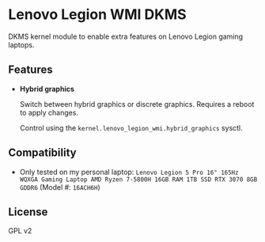 # Lenovo Legion WMI DKMS
DKMS kernel module to enable extra features on Lenovo Legion gaming laptops.

## Features
- **Hybrid graphics**
  
  Switch between hybrid graphics or discrete graphics.
  Requires a reboot to apply changes.

  Control using the `kernel.lenovo_legion_wmi.hybrid_graphics` sysctl.
  
## Compatibility
- Only tested on my personal laptop: `Lenovo Legion 5 Pro 16" 165Hz WQXGA Gaming Laptop AMD Ryzen 7-5800H 16GB RAM 1TB SSD RTX 3070 8GB GDDR6` (Model #: `16ACH6H`)

## License
GPL v2
